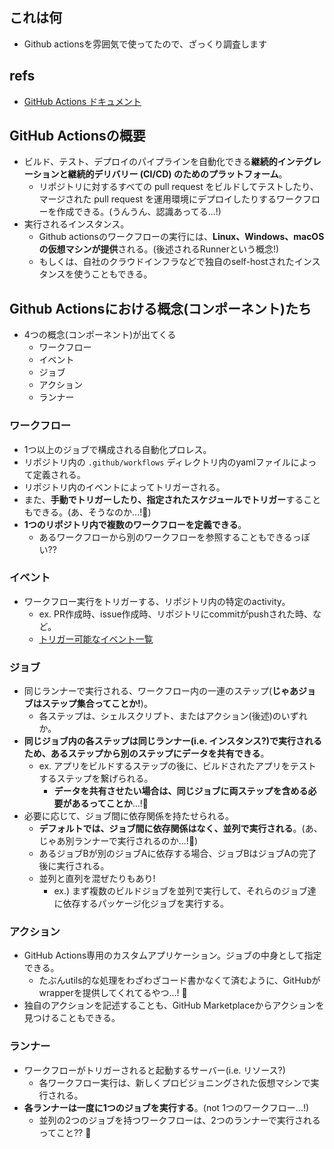 ## これは何

- Github actionsを雰囲気で使ってたので、ざっくり調査します

## refs

- [GitHub Actions ドキュメント](https://docs.github.com/ja/actions)

## GitHub Actionsの概要

- ビルド、テスト、デプロイのパイプラインを自動化できる**継続的インテグレーションと継続的デリバリー (CI/CD) のためのプラットフォーム**。
  - リポジトリに対するすべての pull request をビルドしてテストしたり、マージされた pull request を運用環境にデプロイしたりするワークフローを作成できる。(うんうん、認識あってる...!)
- 実行されるインスタンス。
  - Github actionsのワークフローの実行には、**Linux、Windows、macOS の仮想マシンが提供**される。(後述されるRunnerという概念!)
  - もしくは、自社のクラウドインフラなどで独自のself-hostされたインスタンスを使うこともできる。

## Github Actionsにおける概念(コンポーネント)たち

- 4つの概念(コンポーネント)が出てくる
  - ワークフロー
  - イベント
  - ジョブ
  - アクション
  - ランナー

### ワークフロー

- 1つ以上のジョブで構成される自動化プロレス。
- リポジトリ内の `.github/workflows` ディレクトリ内のyamlファイルによって定義される。
- リポジトリ内のイベントによってトリガーされる。
- また、**手動でトリガーしたり、指定されたスケジュールでトリガー**することもできる。(あ、そうなのか...!:thinking:)
- **1つのリポジトリ内で複数のワークフローを定義できる**。
  - あるワークフローから別のワークフローを参照することもできるっぽい??

### イベント

- ワークフロー実行をトリガーする、リポジトリ内の特定のactivity。
  - ex. PR作成時、issue作成時、リポジトリにcommitがpushされた時、など。
  - [トリガー可能なイベント一覧](https://docs.github.com/ja/actions/writing-workflows/choosing-when-your-workflow-runs/events-that-trigger-workflows)

### ジョブ

- 同じランナーで実行される、ワークフロー内の一連のステップ(**じゃあジョブはステップ集合ってことか!**)。
  - 各ステップは、シェルスクリプト、またはアクション(後述)のいずれか。
- **同じジョブ内の各ステップは同じランナー(i.e. インスタンス?)で実行されるため、あるステップから別のステップにデータを共有できる**。
  - ex. アプリをビルドするステップの後に、ビルドされたアプリをテストするステップを繋げられる。
    - **データを共有させたい場合は、同じジョブに両ステップを含める必要があるってことか**...!:thinking:
- 必要に応じて、ジョブ間に依存関係を持たせられる。
  - **デフォルトでは、ジョブ間に依存関係はなく、並列で実行される**。(あ、じゃあ別ランナーで実行されるのか...!:thinking:)
  - あるジョブBが別のジョブAに依存する場合、ジョブBはジョブAの完了後に実行される。
  - 並列と直列を混ぜたりもあり!
    - ex.) まず複数のビルドジョブを並列で実行して、それらのジョブ達に依存するパッケージ化ジョブを実行する。
  
### アクション

- GitHub Actions専用のカスタムアプリケーション。ジョブの中身として指定できる。
  - たぶんutils的な処理をわざわざコード書かなくて済むように、GitHubがwrapperを提供してくれてるやつ...! :thinking:
- 独自のアクションを記述することも、GitHub Marketplaceからアクションを見つけることもできる。

### ランナー

- ワークフローがトリガーされると起動するサーバー(i.e. リソース?)
  - 各ワークフロー実行は、新しくプロビジョニングされた仮想マシンで実行される。
- **各ランナーは一度に1つのジョブを実行する**。(not 1つのワークフロー...!)
  - 並列の2つのジョブを持つワークフローは、2つのランナーで実行されるってこと?? :thinking:
